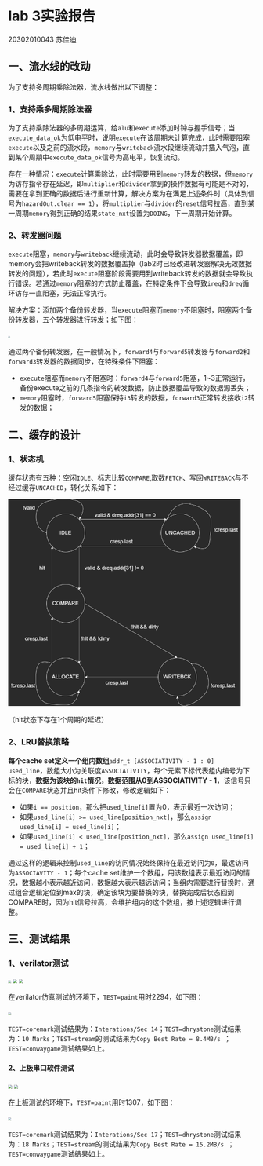 # lab 3实验报告

20302010043 苏佳迪

## 一、流水线的改动

为了支持多周期乘除法器，流水线做出以下调整：

### 1、支持乘多周期除法器

为了支持乘除法器的多周期运算，给`alu`和`execute`添加时钟与握手信号；当`execute_data_ok`为低电平时，说明`execute`在该周期未计算完成，此时需要阻塞`execute`以及之前的流水段，`memory`与`writeback`流水段继续流动并插入气泡，直到某个周期中`execute_data_ok`信号为高电平，恢复流动。

存在一种情况：`execute`计算乘除法，此时需要用到`memory`转发的数据，但`memory`为访存指令存在延迟，即`multiplier`和`divider`拿到的操作数据有可能是不对的，需要在拿到正确的数据后进行重新计算，解决方案为在满足上述条件时（具体到信号为`hazardOut.clear == 1`），将`multiplier`与`divider`的`reset`信号拉高，直到某一周期`memory`得到正确的结果`state_nxt`设置为`DOING`，下一周期开始计算。

### 2、转发器问题

`execute`阻塞，`memory`与`writeback`继续流动，此时会导致转发器数据覆盖，即memory会把writeback转发的数据覆盖掉（lab2时已经改进转发器解决无效数据转发的问题），若此时`execute`阻塞阶段需要用到writeback转发的数据就会导致执行错误。若通过`memory`阻塞的方式防止覆盖，在特定条件下会导致`ireq`和`dreq`循环访存一直阻塞，无法正常执行。

解决方案：添加两个备份转发器，当`execute`阻塞而`memory`不阻塞时，阻塞两个备份转发器，五个转发器进行转发；如下图：

<img src="D:/WorkSpace/Git_Project/RISC-V_CPU/project-info/lab3-info/img/forward_design.jpg" style="zoom: 25%;" />

通过两个备份转发器，在一般情况下，`forward4`与`forward5`转发器与`forward2`和`forward3`转发器的数据同步，在特殊条件下阻塞：

- `execute`阻塞而`memory`不阻塞时：`forward4`与`forward5`阻塞，1~3正常运行，备份execute之前的几条指令的转发数据，防止数据覆盖导致的数据源丢失；
- `memory`阻塞时，`forward5`阻塞保持`i3`转发的数据，`forward3`正常转发接收`i2`转发的数据；

## 二、缓存的设计

### 1、状态机

缓存状态有五种：空闲`IDLE`、标志比较`COMPARE`,取数`FETCH`、写回`WRITEBACK`与不经过缓存`UNCACHED`，转化关系如下：

<img src="img/CacheFSM.drawio.png" style="zoom:60%;" />

（hit状态下存在1个周期的延迟）

### 2、LRU替换策略

**每个cache set定义一个组内数组**`addr_t [ASSOCIATIVITY - 1 : 0] used_line`，数组大小为关联度`ASSOCIATIVITY`，每个元素下标代表组内编号为下标的块，**数据为该块的`hit`情况，数据范围从0到ASSOCIATIVITY - 1**，该信号只会在`COMPARE`状态并且hit条件下修改，修改逻辑如下：

- 如果`i == position`，那么把`used_line[i]`置为0，表示最近一次访问；
- 如果`used_line[i] >= used_line[position_nxt]`，那么`assign used_line[i] = used_line[i]`；
- 如果`used_line[i] < used_line[position_nxt]`，那么`assign used_line[i] = used_line[i] + 1`；

通过这样的逻辑来控制`used_line`的访问情况始终保持在最近访问为`0`，最远访问为`ASSOCIAVITY - 1`；每个cache set维护一个数组，用该数组表示最近访问的情况，数据越小表示越近访问，数据越大表示越远访问；当组内需要进行替换时，通过组合逻辑定位到max的块，确定该块为要替换的块，替换完成后状态回到COMPARE时，因为hit信号拉高，会维护组内的这个数组，按上述逻辑进行调整。

## 三、测试结果

### 1、verilator测试

<img src="D:\WorkSpace\Git_Project\RISC-V_CPU\project-info\lab3-info\img\result1.png" style="zoom: 40%;" />

<img src="D:\WorkSpace\Git_Project\RISC-V_CPU\project-info\lab3-info\img\result2.png" style="zoom: 50%;" />

<img src="D:\WorkSpace\Git_Project\RISC-V_CPU\project-info\lab3-info\img\result3.png" style="zoom:50%;" />

在verilator仿真测试的环境下，`TEST=paint`用时2294，如下图：

<img src="D:\WorkSpace\Git_Project\RISC-V_CPU\project-info\lab3-info\img\paint-result.png" style="zoom:40%;" />

`TEST=coremark`测试结果为：`Interations/Sec 14`；`TEST=dhrystone`测试结果为：`10 Marks`；`TEST=stream`的测试结果为`Copy Best Rate = 8.4MB/s `；`TEST=conwaygame`测试结果如上。

#### 2、上板串口软件测试

<img src="D:\WorkSpace\Git_Project\RISC-V_CPU\project-info\lab3-info\img\board-result1.png" style="zoom: 50%;" />

<img src="D:\WorkSpace\Git_Project\RISC-V_CPU\project-info\lab3-info\img\board-result2.png" style="zoom:50%;" />

在上板测试的环境下，`TEST=paint`用时1307，如下图：

<img src="D:\WorkSpace\Git_Project\RISC-V_CPU\project-info\lab3-info\img\board-paint.png" style="zoom:40%;" />

`TEST=coremark`测试结果为：`Interations/Sec 17`；`TEST=dhrystone`测试结果为：`18 Marks`；`TEST=stream`的测试结果为`Copy Best Rate = 15.2MB/s `；`TEST=conwaygame`测试结果如上。